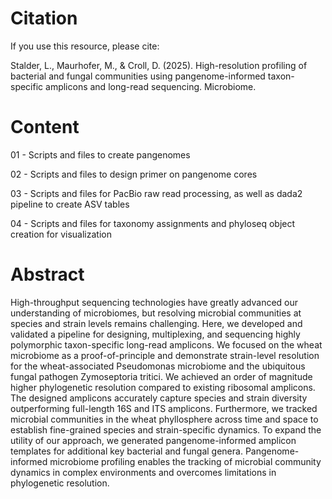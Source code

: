 # Citation
If you use this resource, please cite:


Stalder, L., Maurhofer, M., & Croll, D. (2025). High-resolution profiling of bacterial and fungal communities using pangenome-informed taxon-specific amplicons and long-read sequencing. Microbiome.

# Content
01 - Scripts and files to create pangenomes

02 - Scripts and files to design primer on pangenome cores

03 - Scripts and files for PacBio raw read processing, as well as dada2 pipeline to create ASV tables

04 - Scripts and files for taxonomy assignments and phyloseq object creation for visualization

# Abstract
High-throughput sequencing technologies have greatly advanced our understanding of microbiomes, but resolving microbial communities at species and strain levels remains challenging. Here, we developed and validated a pipeline for designing, multiplexing, and sequencing highly polymorphic taxon-specific long-read amplicons. We focused on the wheat microbiome as a proof-of-principle and demonstrate strain-level resolution for the wheat-associated Pseudomonas microbiome and the ubiquitous fungal pathogen Zymoseptoria tritici. We achieved an order of magnitude higher phylogenetic resolution compared to existing ribosomal amplicons. The designed amplicons accurately capture species and strain diversity outperforming full-length 16S and ITS amplicons. Furthermore, we tracked microbial communities in the wheat phyllosphere across time and space to establish fine-grained species and strain-specific dynamics. To expand the utility of our approach, we generated pangenome-informed amplicon templates for additional key bacterial and fungal genera. Pangenome-informed microbiome profiling enables the tracking of microbial community dynamics in complex environments and overcomes limitations in phylogenetic resolution.
